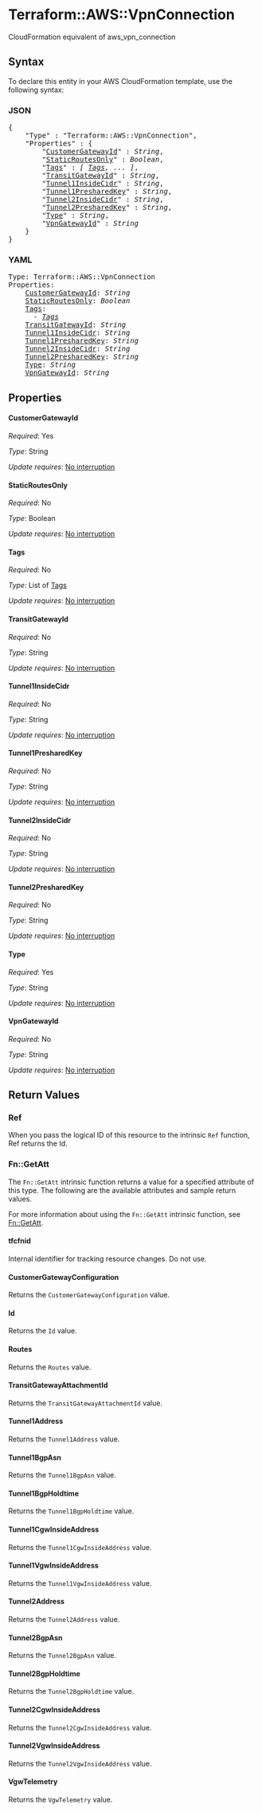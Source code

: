 # Terraform::AWS::VpnConnection

CloudFormation equivalent of aws_vpn_connection

## Syntax

To declare this entity in your AWS CloudFormation template, use the following syntax:

### JSON

<pre>
{
    "Type" : "Terraform::AWS::VpnConnection",
    "Properties" : {
        "<a href="#customergatewayid" title="CustomerGatewayId">CustomerGatewayId</a>" : <i>String</i>,
        "<a href="#staticroutesonly" title="StaticRoutesOnly">StaticRoutesOnly</a>" : <i>Boolean</i>,
        "<a href="#tags" title="Tags">Tags</a>" : <i>[ <a href="tags.md">Tags</a>, ... ]</i>,
        "<a href="#transitgatewayid" title="TransitGatewayId">TransitGatewayId</a>" : <i>String</i>,
        "<a href="#tunnel1insidecidr" title="Tunnel1InsideCidr">Tunnel1InsideCidr</a>" : <i>String</i>,
        "<a href="#tunnel1presharedkey" title="Tunnel1PresharedKey">Tunnel1PresharedKey</a>" : <i>String</i>,
        "<a href="#tunnel2insidecidr" title="Tunnel2InsideCidr">Tunnel2InsideCidr</a>" : <i>String</i>,
        "<a href="#tunnel2presharedkey" title="Tunnel2PresharedKey">Tunnel2PresharedKey</a>" : <i>String</i>,
        "<a href="#type" title="Type">Type</a>" : <i>String</i>,
        "<a href="#vpngatewayid" title="VpnGatewayId">VpnGatewayId</a>" : <i>String</i>
    }
}
</pre>

### YAML

<pre>
Type: Terraform::AWS::VpnConnection
Properties:
    <a href="#customergatewayid" title="CustomerGatewayId">CustomerGatewayId</a>: <i>String</i>
    <a href="#staticroutesonly" title="StaticRoutesOnly">StaticRoutesOnly</a>: <i>Boolean</i>
    <a href="#tags" title="Tags">Tags</a>: <i>
      - <a href="tags.md">Tags</a></i>
    <a href="#transitgatewayid" title="TransitGatewayId">TransitGatewayId</a>: <i>String</i>
    <a href="#tunnel1insidecidr" title="Tunnel1InsideCidr">Tunnel1InsideCidr</a>: <i>String</i>
    <a href="#tunnel1presharedkey" title="Tunnel1PresharedKey">Tunnel1PresharedKey</a>: <i>String</i>
    <a href="#tunnel2insidecidr" title="Tunnel2InsideCidr">Tunnel2InsideCidr</a>: <i>String</i>
    <a href="#tunnel2presharedkey" title="Tunnel2PresharedKey">Tunnel2PresharedKey</a>: <i>String</i>
    <a href="#type" title="Type">Type</a>: <i>String</i>
    <a href="#vpngatewayid" title="VpnGatewayId">VpnGatewayId</a>: <i>String</i>
</pre>

## Properties

#### CustomerGatewayId

_Required_: Yes

_Type_: String

_Update requires_: [No interruption](https://docs.aws.amazon.com/AWSCloudFormation/latest/UserGuide/using-cfn-updating-stacks-update-behaviors.html#update-no-interrupt)

#### StaticRoutesOnly

_Required_: No

_Type_: Boolean

_Update requires_: [No interruption](https://docs.aws.amazon.com/AWSCloudFormation/latest/UserGuide/using-cfn-updating-stacks-update-behaviors.html#update-no-interrupt)

#### Tags

_Required_: No

_Type_: List of <a href="tags.md">Tags</a>

_Update requires_: [No interruption](https://docs.aws.amazon.com/AWSCloudFormation/latest/UserGuide/using-cfn-updating-stacks-update-behaviors.html#update-no-interrupt)

#### TransitGatewayId

_Required_: No

_Type_: String

_Update requires_: [No interruption](https://docs.aws.amazon.com/AWSCloudFormation/latest/UserGuide/using-cfn-updating-stacks-update-behaviors.html#update-no-interrupt)

#### Tunnel1InsideCidr

_Required_: No

_Type_: String

_Update requires_: [No interruption](https://docs.aws.amazon.com/AWSCloudFormation/latest/UserGuide/using-cfn-updating-stacks-update-behaviors.html#update-no-interrupt)

#### Tunnel1PresharedKey

_Required_: No

_Type_: String

_Update requires_: [No interruption](https://docs.aws.amazon.com/AWSCloudFormation/latest/UserGuide/using-cfn-updating-stacks-update-behaviors.html#update-no-interrupt)

#### Tunnel2InsideCidr

_Required_: No

_Type_: String

_Update requires_: [No interruption](https://docs.aws.amazon.com/AWSCloudFormation/latest/UserGuide/using-cfn-updating-stacks-update-behaviors.html#update-no-interrupt)

#### Tunnel2PresharedKey

_Required_: No

_Type_: String

_Update requires_: [No interruption](https://docs.aws.amazon.com/AWSCloudFormation/latest/UserGuide/using-cfn-updating-stacks-update-behaviors.html#update-no-interrupt)

#### Type

_Required_: Yes

_Type_: String

_Update requires_: [No interruption](https://docs.aws.amazon.com/AWSCloudFormation/latest/UserGuide/using-cfn-updating-stacks-update-behaviors.html#update-no-interrupt)

#### VpnGatewayId

_Required_: No

_Type_: String

_Update requires_: [No interruption](https://docs.aws.amazon.com/AWSCloudFormation/latest/UserGuide/using-cfn-updating-stacks-update-behaviors.html#update-no-interrupt)

## Return Values

### Ref

When you pass the logical ID of this resource to the intrinsic `Ref` function, Ref returns the Id.

### Fn::GetAtt

The `Fn::GetAtt` intrinsic function returns a value for a specified attribute of this type. The following are the available attributes and sample return values.

For more information about using the `Fn::GetAtt` intrinsic function, see [Fn::GetAtt](https://docs.aws.amazon.com/AWSCloudFormation/latest/UserGuide/intrinsic-function-reference-getatt.html).

#### tfcfnid

Internal identifier for tracking resource changes. Do not use.

#### CustomerGatewayConfiguration

Returns the <code>CustomerGatewayConfiguration</code> value.

#### Id

Returns the <code>Id</code> value.

#### Routes

Returns the <code>Routes</code> value.

#### TransitGatewayAttachmentId

Returns the <code>TransitGatewayAttachmentId</code> value.

#### Tunnel1Address

Returns the <code>Tunnel1Address</code> value.

#### Tunnel1BgpAsn

Returns the <code>Tunnel1BgpAsn</code> value.

#### Tunnel1BgpHoldtime

Returns the <code>Tunnel1BgpHoldtime</code> value.

#### Tunnel1CgwInsideAddress

Returns the <code>Tunnel1CgwInsideAddress</code> value.

#### Tunnel1VgwInsideAddress

Returns the <code>Tunnel1VgwInsideAddress</code> value.

#### Tunnel2Address

Returns the <code>Tunnel2Address</code> value.

#### Tunnel2BgpAsn

Returns the <code>Tunnel2BgpAsn</code> value.

#### Tunnel2BgpHoldtime

Returns the <code>Tunnel2BgpHoldtime</code> value.

#### Tunnel2CgwInsideAddress

Returns the <code>Tunnel2CgwInsideAddress</code> value.

#### Tunnel2VgwInsideAddress

Returns the <code>Tunnel2VgwInsideAddress</code> value.

#### VgwTelemetry

Returns the <code>VgwTelemetry</code> value.

